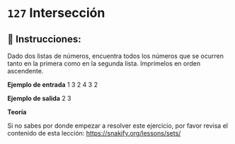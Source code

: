  # `127` Intersección

## 📝 Instrucciones:

Dado dos listas de números, encuentra todos los números que se ocurren tanto en la primera como en la segunda lista. Imprímelos en orden ascendente.

**Ejemplo de entrada**
1 3 2
4 3 2

**Ejemplo de salida**
2 3

**Teoría**

Si no sabes por donde empezar a resolver este ejercicio, por favor revisa el contenido de esta lección:
https://snakify.org/lessons/sets/